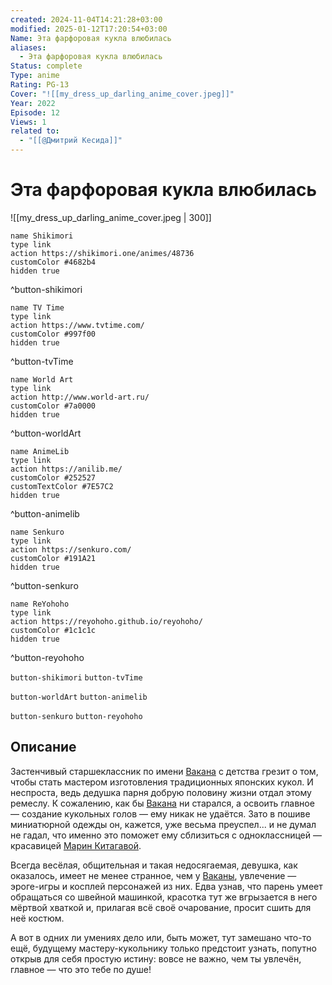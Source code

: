 ```yaml
---
created: 2024-11-04T14:21:28+03:00
modified: 2025-01-12T17:20:54+03:00
Name: Эта фарфоровая кукла влюбилась
aliases:
  - Эта фарфоровая кукла влюбилась
Status: complete
Type: anime
Rating: PG-13
Cover: "![[my_dress_up_darling_anime_cover.jpeg]]"
Year: 2022
Episode: 12
Views: 1
related to:
  - "[[@Дмитрий Кесида]]"
---
```


# Эта фарфоровая кукла влюбилась

![[my_dress_up_darling_anime_cover.jpeg | 300]]

```button
name Shikimori
type link
action https://shikimori.one/animes/48736
customColor #4682b4
hidden true
```
^button-shikimori

```button
name TV Time
type link
action https://www.tvtime.com/
customColor #997f00
hidden true
```
^button-tvTime

```button
name World Art
type link
action http://www.world-art.ru/
customColor #7a0000
hidden true
```
^button-worldArt

```button
name AnimeLib
type link
action https://anilib.me/
customColor #252527
customTextColor #7E57C2
hidden true
```
^button-animelib

```button
name Senkuro
type link
action https://senkuro.com/
customColor #191A21
hidden true
```
^button-senkuro

```button
name ReYohoho
type link
action https://reyohoho.github.io/reyohoho/
customColor #1c1c1c
hidden true
```
^button-reyohoho

`button-shikimori` `button-tvTime`

`button-worldArt` `button-animelib`

`button-senkuro` `button-reyohoho`

## Описание

Застенчивый старшеклассник по имени [Вакана](https://shikimori.one/characters/166438-wakana-gojou) с детства грезит о том, чтобы стать мастером изготовления традиционных японских кукол. И неспроста, ведь дедушка парня добрую половину жизни отдал этому ремеслу. К сожалению, как бы [Вакана](https://shikimori.one/characters/166438-wakana-gojou) ни старался, а освоить главное — создание кукольных голов — ему никак не удаётся. Зато в пошиве миниатюрной одежды он, кажется, уже весьма преуспел... и не думал не гадал, что именно это поможет ему сблизиться с одноклассницей — красавицей [Марин Китагавой](https://shikimori.one/characters/166439-marin-kitagawa).

Всегда весёлая, общительная и такая недосягаемая, девушка, как оказалось, имеет не менее странное, чем у [Ваканы](https://shikimori.one/characters/166438-wakana-gojou), увлечение — эроге-игры и косплей персонажей из них. Едва узнав, что парень умеет обращаться со швейной машинкой, красотка тут же вгрызается в него мёртвой хваткой и, прилагая всё своё очарование, просит сшить для неё костюм.

А вот в одних ли умениях дело или, быть может, тут замешано что-то ещё, будущему мастеру-кукольнику только предстоит узнать, попутно открыв для себя простую истину: вовсе не важно, чем ты увлечён, главное — что это тебе по душе!
